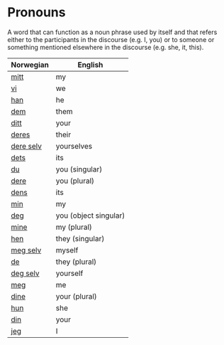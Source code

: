 # Pronouns

A word that can function as a noun phrase used by itself and that refers either to the participants in the discourse (e.g. I, you) or to someone or something mentioned elsewhere in the discourse (e.g. she, it, this).

| Norwegian | English |
| --- | --- |
| [mitt](https://www.ordnett.no/search?language=no&phrase=mitt) | my |
| [vi](https://www.ordnett.no/search?language=no&phrase=vi) | we |
| [han](https://www.ordnett.no/search?language=no&phrase=han) | he |
| [dem](https://www.ordnett.no/search?language=no&phrase=dem) | them |
| [ditt](https://www.ordnett.no/search?language=no&phrase=ditt) | your |
| [deres](https://www.ordnett.no/search?language=no&phrase=deres) | their |
| [dere selv](https://www.ordnett.no/search?language=no&phrase=dere%20selv) | yourselves |
| [dets](https://www.ordnett.no/search?language=no&phrase=dets) | its |
| [du](https://www.ordnett.no/search?language=no&phrase=du) | you (singular) |
| [dere](https://www.ordnett.no/search?language=no&phrase=dere) | you (plural) |
| [dens](https://www.ordnett.no/search?language=no&phrase=dens) | its |
| [min](https://www.ordnett.no/search?language=no&phrase=min) | my |
| [deg](https://www.ordnett.no/search?language=no&phrase=deg) | you (object singular) |
| [mine](https://www.ordnett.no/search?language=no&phrase=mine) | my (plural) |
| [hen](https://www.ordnett.no/search?language=no&phrase=hen) | they (singular) |
| [meg selv](https://www.ordnett.no/search?language=no&phrase=meg%20selv) | myself |
| [de](https://www.ordnett.no/search?language=no&phrase=de) | they (plural) |
| [deg selv](https://www.ordnett.no/search?language=no&phrase=deg%20selv) | yourself |
| [meg](https://www.ordnett.no/search?language=no&phrase=meg) | me |
| [dine](https://www.ordnett.no/search?language=no&phrase=dine) | your (plural) |
| [hun](https://www.ordnett.no/search?language=no&phrase=hun) | she |
| [din](https://www.ordnett.no/search?language=no&phrase=din) | your |
| [jeg](https://www.ordnett.no/search?language=no&phrase=jeg) | I |

